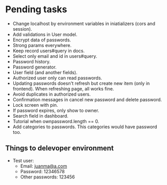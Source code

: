 # Pending tasks

- Change localhost by environment variables in iniatializers (cors and session).
- Add validations in User model.
- Encrypt data of passwords.
- Strong params everywhere.
- Keep record users#query in docs.
- Select only email and id in users#query.
- Password history.
- Password generator.
- User field (and another fields).
- Authorized user only can read passwords.
- Updating passwords doesn't refresh but create new item (only in frontend). When refreshing page, all works fine.
- Avoid duplicates in authorized users.
- Confirmation messages in cancel new password and delete password.
- Lock screen with pin.
- If password expires, only show to owner.
- Search field in dashboard.
- Tutorial when ownpassword.length == 0.
- Add categories to passwords. This categories would have password too.

## Things to delevoper environment

- Test user:
  - Email: juanma@a.com
  - Password: 12346578
  - Other passwords: 123456
